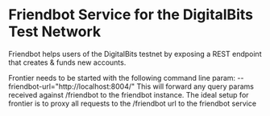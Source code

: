 # Friendbot Service for the DigitalBits Test Network

Friendbot helps users of the DigitalBits testnet by exposing a REST endpoint that creates & funds new accounts.

Frontier needs to be started with the following command line param: --friendbot-url="http://localhost:8004/"
This will forward any query params received against /friendbot to the friendbot instance.
The ideal setup for frontier is to proxy all requests to the /friendbot url to the friendbot service
